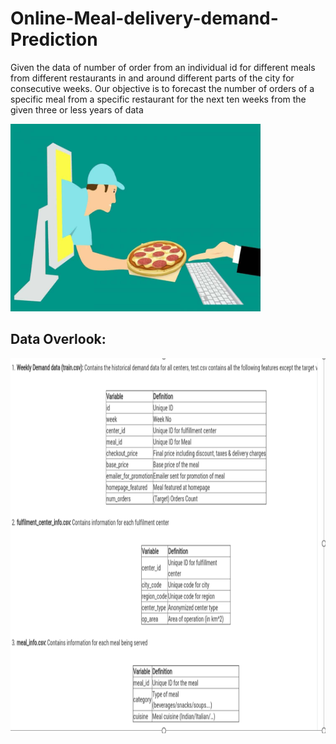 # Online-Meal-delivery-demand-Prediction

Given the data of number of order from an individual id for different meals from different restaurants in and around different parts of the city for consecutive weeks. Our objective is to forecast the number of orders of a specific meal from a specific restaurant for the next ten weeks from the given three or less years of data

<img src = "Image/online-food-ordering-2.jpg" width = 400 height=300>

## Data Overlook:
<img src = "Image/Data.PNG" width = 700 height=600>

